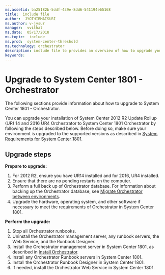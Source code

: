 ```yaml
---
ms.assetid: ba25182b-5ddf-439e-8dd6-541194e65168
title:  include file  
author:  JYOTHIRMAISURI
ms.author: v-jysur
manager:  vvithal
ms.date:  05/17/2018
ms.topic:  include
ms.prod:  system-center-threshold
ms.technology: orchestrator
description: include file to provides an overview of how to upgrade your System Center Orchestrator installation to release 1801.
keywords:
---
```


# Upgrade to System Center 1801 - Orchestrator

The following sections provide information about how to upgrade to System Center 1801 - Orchestrator.

You can upgrade your installation of System Center 2012 R2 Update Rollup (UR) 14 and 2016 UR4 Orchestrator to System Center 1801 Orchestrator by following the steps described below. Before doing so, make sure your environment is upgraded to the supported versions as described in [System Requirements for System Center 1801](../orchestrator/system-requirements-orch.md).

## Upgrade steps

**Prepare to upgrade:**

1. For 2012 R2, ensure you have UR14 installed and for 2016, UR4 installed.  
2. Ensure that there are no pending restarts on the computer.
3. Perform a full back up  of Orchestrator database. For information about backing up the Orchestrator database, see [Migrate Orchestrator between environments](../orchestrator/migrate-orchestrator-between-environments.md).
4. Upgrade the hardware, operating system, and other software if necessary to meet the requirements of Orchestrator in System Center 1801.

**Perform the upgrade:**

1. Stop all Orchestrator runbooks.
2. Uninstall the Orchestrator management server, any runbook servers, the Web Service, and the Runbook Designer.
3. Install the Orchestrator management server in System Center 1801, as described in [Install Orchestrator](../orchestrator/install.md).
4. Install any Orchestrator Runbook servers in System Center 1801.
5. Install the Orchestrator Runbook Designer in System Center 1801.
6. If needed, install the Orchestrator Web Service in System Center 1801.

